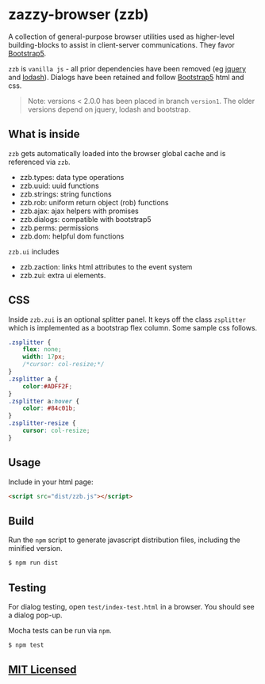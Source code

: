 # zazzy-browser (zzb)

A collection of general-purpose browser utilities used as higher-level building-blocks to assist in client-server communications. They favor [Bootstrap5](https://getbootstrap.com/).

`zzb` is `vanilla js` - all prior dependencies have been removed (eg [jquery](https://jquery.com/) and [lodash](https://lodash.com/)).
Dialogs have been retained and follow [Bootstrap5](https://getbootstrap.com/docs/5.1/components/modal/) html and css.  

> Note: versions < 2.0.0 has been placed in branch `version1`. The older versions depend on jquery, lodash and bootstrap.

## What is inside

`zzb` gets automatically loaded into the browser global cache and is referenced via `zzb`.

* zzb.types: data type operations
* zzb.uuid: uuid functions
* zzb.strings: string functions
* zzb.rob: uniform return object (rob) functions
* zzb.ajax: ajax helpers with promises
* zzb.dialogs: compatible with bootstrap5
* zzb.perms: permissions
* zzb.dom: helpful dom functions

`zzb.ui` includes

* zzb.zaction: links html attributes to the event system
* zzb.zui: extra ui elements. 

## CSS

Inside `zzb.zui` is an optional splitter panel. It keys off the class `zsplitter` which is implemented as a bootstrap flex column. 
Some sample css follows.

```css
.zsplitter {
    flex: none;
    width: 17px;
    /*cursor: col-resize;*/
}
.zsplitter a {
    color:#ADFF2F;
}
.zsplitter a:hover {
    color: #84c01b;
}
.zsplitter-resize {
    cursor: col-resize;
}
```

## Usage

Include in your html page:

```html
<script src="dist/zzb.js"></script>
```

## Build

Run the `npm` script to generate javascript distribution files, including the minified version.

```bash
$ npm run dist
```

## Testing

For dialog testing, open `test/index-test.html` in a browser. You should see a dialog pop-up.

Mocha tests can be run via `npm`.

```bash
$ npm test
```

## [MIT Licensed](LICENSE)
